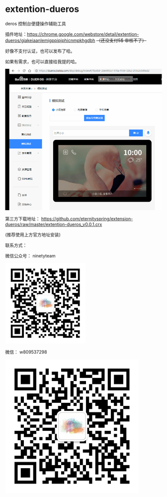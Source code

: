 # extention-dueros
deros 控制台便捷操作辅助工具

插件地址：https://chrome.google.com/webstore/detail/extention-dueros/giakeiaanlemigppipjphicnmpkhgdbh
<del>（还没支付5$ 审核不了）</del>

好像不支付认证，也可以发布了哈。

如果有需求，也可以直接给我提的哈。

!['使用方法'](public/use.gif)  

第三方下载地址： https://github.com/eternityspring/extension-dueros/raw/master/extention-dueros_v0.0.1.crx

(推荐使用上方官方地址安装)


联系方式：

微信公众号： ninetyteam

!['使用方法'](public/qrcode_for_gh_275bb3e156a3_258.7476710a.jpg)  


微信： w809537298

!['微信'](public/wx.jpg)  